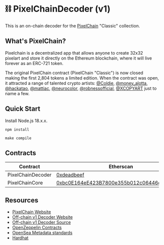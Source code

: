 # ⛓️ PixelChainDecoder (v1)

This is an on-chain decoder for the [PixelChain](https://pixelchain.art/) "Classic" collection.

## What's PixelChain?

Pixelchain is a decentralized app that allows anyone to create 32x32 pixelart and store it directly on the Ethereum blockchain, where it will live forever as an ERC-721 token.

The original PixelChain contract (PixelChain "Classic") is now closed making the first 2,804 tokens a limited edition. When the contract was open, it attracted a range of talented crypto artists: [@Coldie](https://twitter.com/coldie), [@money_alotta](https://twitter.com/money_alotta), [@hackatao](https://twitter.com/hackatao), [@mattiac](https://twitter.com/mattiac), [@neurocolor](https://twitter.com/neurocolor), [@robnessofficial](https://twitter.com/robnessofficial), [@XCOPYART](https://twitter.com/xcopyart) just to name a few.

## Quick Start

Install Node.js 18.x.x.

``
npm install
``

``
make compile
``

## Contracts

| Contract           | Etherscan                                                                                                                  |
| ------------------ | -------------------------------------------------------------------------------------------------------------------------- |
| PixelChainDecoder  | [0xdeadbeef](https://etherscan.io/address/0xdeadbeef#code)                                                                 |
| PixelChainCore     | [0xbc0E164eE423B7800e355b012c06446e28b1a29d](https://etherscan.io/address/0xbc0E164eE423B7800e355b012c06446e28b1a29d#code) |

## Resources

- [PixelChain Website](https://pixelchain.art/)
- [Off-chain v1 Decoder Website](https://pixelchain.art/decoder?version=1)
- [Off-chain v1 Decoder Source](https://github.com/PixelChainDapp/PixelChain-GoLang-Decoder)
- [OpenZeppelin Contracts](https://github.com/OpenZeppelin/openzeppelin-contracts)
- [OpenSea Metadata standards](https://docs.opensea.io/docs/metadata-standards)
- [Hardhat](https://hardhat.org)
